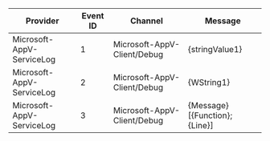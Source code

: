 Provider                   |  Event ID  |  Channel                      |  Message
---------------------------|------------|-------------------------------|--------------------------------
Microsoft-AppV-ServiceLog  |  1         |  Microsoft-AppV-Client/Debug  |  {stringValue1}
Microsoft-AppV-ServiceLog  |  2         |  Microsoft-AppV-Client/Debug  |  {WString1}
Microsoft-AppV-ServiceLog  |  3         |  Microsoft-AppV-Client/Debug  |  {Message} [{Function}; {Line}]